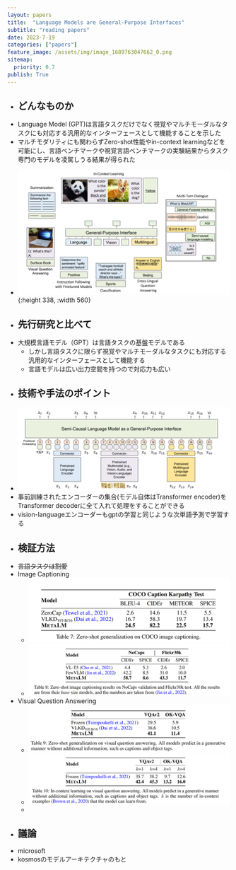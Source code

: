 ```yaml
---
layout: papers
title:  "Language Models are General-Purpose Interfaces"
subtitle: "reading papers"
date: 2023-7-19
categories: ["papers"]
feature_image: /assets/img/image_1689763047662_0.png
sitemap:
  priority: 0.7
publish: True
---  
```

- ## どんなものか
- Language Model (GPT)は言語タスクだけでなく視覚やマルチモーダルなタスクにも対応する汎用的なインターフェースとして機能することを示した
- マルチモダリティにも関わらずZero-shot性能やin-context learningなどを可能にし、言語ベンチマークや視覚言語ベンチマークの実験結果からタスク専門のモデルを凌駕しうる結果が得られた
<!--more-->
- ![image.png](/assets/img/image_1689763047662_0.png){:height 338, :width 560}
- ## 先行研究と比べて
- 大規模言語モデル（GPT）は言語タスクの基盤モデルである
	- しかし言語タスクに限らず視覚やマルチモーダルなタスクにも対応する汎用的なインターフェースとして機能する
	- 言語モデルは広い出力空間を持つので対応力も広い
- ## 技術や手法のポイント
- ![image.png](/assets/img/image_1689762913246_0.png)
- 事前訓練されたエンコーダーの集合(モデル自体はTransformer encoder)をTransformer decoderに全て入れて処理をすることができる
- vision-languageエンコーダーもgptの学習と同じような次単語予測で学習する
- ## 検証方法
- ~~言語タスクは割愛~~
- Image Captioning
	- ![image.png](/assets/img/image_1689763122166_0.png)
	- ![image.png](/assets/img/image_1689763182405_0.png)
- Visual Question Answering
	- ![image.png](/assets/img/image_1689763215977_0.png)
	- ![image.png](/assets/img/image_1689763229439_0.png)
	-
- ## 議論
- microsoft
- kosmosのモデルアーキテクチャのもと
